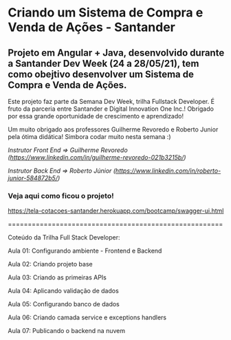# Criando um Sistema de Compra e Venda de Ações - Santander

## Projeto em Angular + Java, desenvolvido durante a Santander Dev Week (24 a 28/05/21), tem como obejtivo desenvolver um Sistema de Compra e Venda de Ações.

Este projeto faz parte da Semana Dev Week, trilha Fullstack Developer. É fruto da parceria entre Santander e Digital Innovation One Inc.! Obrigado por essa grande oportunidade de crescimento e aprendizado! 

Um muito obrigado aos professores Guilherme Revoredo e Roberto Junior pela ótima didática! Simbora codar muito nesta semana :)

*Instrutor Front End => Guilherme Revoredo (https://www.linkedin.com/in/guilherme-revoredo-021b3215b/)*

*Instrutor Back End => Roberto Júnior (https://www.linkedin.com/in/roberto-junior-584872b5/)*

### Veja aqui como ficou o projeto! 
https://tela-cotacoes-santander.herokuapp.com/bootcamp/swagger-ui.html

======================================================

Coteúdo da Trilha Full Stack Developer:

Aula 01: Configurando ambiente - Frontend e Backend

Aula 02: Criando projeto base

Aula 03: Criando as primeiras APIs       

Aula 04: Aplicando validação de dados

Aula 05: Configurando banco de dados

Aula 06: Criando camada service e exceptions handlers

Aula 07: Publicando o backend na nuvem

